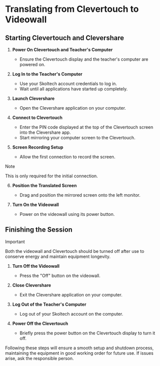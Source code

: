 # Translating from Clevertouch to Videowall

## Starting Clevertouch and Clevershare

1. **Power On Clevertouch and Teacher's Computer**
   - Ensure the Clevertouch display and the teacher's computer are powered on.

2. **Log In to the Teacher's Computer**
   - Use your Skoltech account credentials to log in.
   - Wait until all applications have started up completely.

3. **Launch Clevershare**
   - Open the Clevershare application on your computer.

4. **Connect to Clevertouch**
   - Enter the PIN code displayed at the top of the Clevertouch screen into the Clevershare app.
   - Start mirroring your computer screen to the Clevertouch.

5. **Screen Recording Setup**
   - Allow the first connection to record the screen.
> [!NOTE]
> This is only required for the initial connection.

6. **Position the Translated Screen**
   - Drag and position the mirrored screen onto the left monitor.

7. **Turn On the Videowall**
   - Power on the videowall using its power button.

## Finishing the Session

> [!IMPORTANT]
> Both the videowall and Clevertouch should be turned off after use to conserve energy and maintain equipment longevity.

1. **Turn Off the Videowall**
   - Press the "Off" button on the videowall.

2. **Close Clevershare**
   - Exit the Clevershare application on your computer.

3. **Log Out of the Teacher's Computer**
   - Log out of your Skoltech account on the computer.

4. **Power Off the Clevertouch**
   - Briefly press the power button on the Clevertouch display to turn it off.

Following these steps will ensure a smooth setup and shutdown process, maintaining the equipment in good working order for future use. If issues arise, ask the responsible person.
